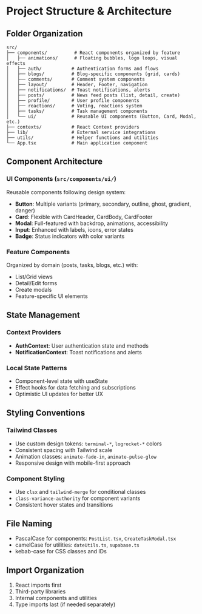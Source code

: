 # Project Structure & Architecture

## Folder Organization

```
src/
├── components/          # React components organized by feature
│   ├── animations/      # Floating bubbles, logo loops, visual effects
│   ├── auth/           # Authentication forms and flows
│   ├── blogs/          # Blog-specific components (grid, cards)
│   ├── comments/       # Comment system components
│   ├── layout/         # Header, Footer, navigation
│   ├── notifications/  # Toast notifications, alerts
│   ├── posts/          # News feed posts (list, detail, create)
│   ├── profile/        # User profile components
│   ├── reactions/      # Voting, reactions system
│   ├── tasks/          # Task management components
│   └── ui/             # Reusable UI components (Button, Card, Modal, etc.)
├── contexts/           # React Context providers
├── lib/                # External service integrations
├── utils/              # Helper functions and utilities
└── App.tsx             # Main application component
```

## Component Architecture

### UI Components (`src/components/ui/`)
Reusable components following design system:
- **Button**: Multiple variants (primary, secondary, outline, ghost, gradient, danger)
- **Card**: Flexible with CardHeader, CardBody, CardFooter
- **Modal**: Full-featured with backdrop, animations, accessibility
- **Input**: Enhanced with labels, icons, error states
- **Badge**: Status indicators with color variants

### Feature Components
Organized by domain (posts, tasks, blogs, etc.) with:
- List/Grid views
- Detail/Edit forms
- Create modals
- Feature-specific UI elements

## State Management

### Context Providers
- **AuthContext**: User authentication state and methods
- **NotificationContext**: Toast notifications and alerts

### Local State Patterns
- Component-level state with useState
- Effect hooks for data fetching and subscriptions
- Optimistic UI updates for better UX

## Styling Conventions

### Tailwind Classes
- Use custom design tokens: `terminal-*`, `logrocket-*` colors
- Consistent spacing with Tailwind scale
- Animation classes: `animate-fade-in`, `animate-pulse-glow`
- Responsive design with mobile-first approach

### Component Styling
- Use `clsx` and `tailwind-merge` for conditional classes
- `class-variance-authority` for component variants
- Consistent hover states and transitions

## File Naming
- PascalCase for components: `PostList.tsx`, `CreateTaskModal.tsx`
- camelCase for utilities: `dateUtils.ts`, `supabase.ts`
- kebab-case for CSS classes and IDs

## Import Organization
1. React imports first
2. Third-party libraries
3. Internal components and utilities
4. Type imports last (if needed separately)
